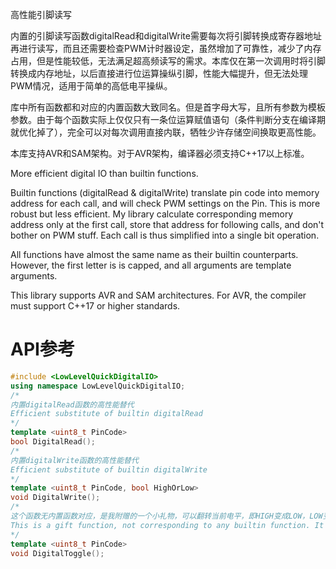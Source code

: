 高性能引脚读写

内置的引脚读写函数digitalRead和digitalWrite需要每次将引脚转换成寄存器地址再进行读写，而且还需要检查PWM计时器设定，虽然增加了可靠性，减少了内存占用，但是性能较低，无法满足超高频读写的需求。本库仅在第一次调用时将引脚转换成内存地址，以后直接进行位运算操纵引脚，性能大幅提升，但无法处理PWM情况，适用于简单的高低电平操纵。

库中所有函数都和对应的内置函数大致同名。但是首字母大写，且所有参数为模板参数。由于每个函数实际上仅仅只有一条位运算赋值语句（条件判断分支在编译期就优化掉了），完全可以对每次调用直接内联，牺牲少许存储空间换取更高性能。

本库支持AVR和SAM架构。对于AVR架构，编译器必须支持C++17以上标准。

More efficient digital IO than builtin functions.

Builtin functions (digitalRead & digitalWrite) translate pin code into memory address for each call, and will check PWM settings on the Pin. This is more robust but less efficient. My library calculate corresponding memory address only at the first call, store that address for following calls, and don't bother on PWM stuff. Each call is thus simplified into a single bit operation.

All functions have almost the same name as their builtin counterparts. However, the first letter is is capped, and all arguments are template arguments.

This library supports AVR and SAM architectures. For AVR, the compiler must support C++17 or higher standards.

# API参考
```C++
#include <LowLevelQuickDigitalIO>
using namespace LowLevelQuickDigitalIO;
/*
内置digitalRead函数的高性能替代
Efficient substitute of builtin digitalRead
*/
template <uint8_t PinCode>
bool DigitalRead();
/*
内置digitalWrite函数的高性能替代
Efficient substitute of builtin digitalWrite
*/
template <uint8_t PinCode, bool HighOrLow>
void DigitalWrite();
/*
这个函数无内置函数对应，是我附赠的一个小礼物，可以翻转当前电平，即HIGH变成LOW，LOW变成HIGH，而无需额外代码判断当前电平然后写入。
This is a gift function, not corresponding to any builtin function. It toggles the current state, i.e., HIGH to LOW, or LOW to HIGH, without extra code to determine the current state.
*/
template <uint8_t PinCode>
void DigitalToggle();
```